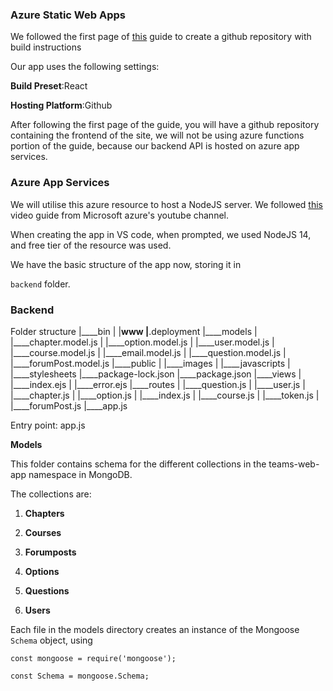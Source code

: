 
### **Azure Static Web Apps**

We followed the first page of
[this](https://learn.microsoft.com/en-us/azure/static-web-apps/get-started-portal?tabs=react&pivots=github)
guide to create a github repository with build instructions

Our app uses the following settings:

**Build Preset**:React

**Hosting Platform**:Github

After following the first page of the guide, you will have a github
repository containing the frontend of the site, we will not be using
azure functions portion of the guide, because our backend API is hosted
on azure app services.

### **Azure App Services**

We will utilise this azure resource to host a NodeJS server. We followed
[this](https://www.youtube.com/watch?v=P4vt-OmUM8E&list=PLLasX02E8BPADO_R-D6ctSoV4EeE8ow9B)
video guide from Microsoft azure's youtube channel.

When creating the app in VS code, when prompted, we used NodeJS 14, and
free tier of the resource was used.

We have the basic structure of the app now, storing it in

`backend` folder.

### **Backend**
Folder structure
|____bin
| |____www
|____.deployment
|____models
| |____chapter.model.js
| |____option.model.js
| |____user.model.js
| |____course.model.js
| |____email.model.js
| |____question.model.js
| |____forumPost.model.js
|____public
| |____images
| |____javascripts
| |____stylesheets
|____package-lock.json
|____package.json
|____views
| |____index.ejs
| |____error.ejs
|____routes
| |____question.js
| |____user.js
| |____chapter.js
| |____option.js
| |____index.js
| |____course.js
| |____token.js
| |____forumPost.js
|____app.js

Entry point: app.js

**Models**

This folder contains schema for the different collections in the
teams-web-app namespace in MongoDB.

The collections are:

1.  **Chapters**

2.  **Courses**

3.  **Forumposts**

4.  **Options**

5.  **Questions**

6.  **Users**

Each file in the models directory creates an instance of the Mongoose
`Schema` object, using

```
const mongoose = require('mongoose');

const Schema = mongoose.Schema;
```
